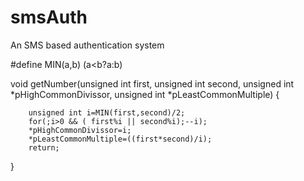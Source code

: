 smsAuth
=======

An SMS based authentication system


#define MIN(a,b) (a<b?a:b)

void getNumber(unsigned int first, unsigned int second, unsigned int *pHighCommonDivissor, unsigned int *pLeastCommonMultiple)
{

        unsigned int i=MIN(first,second)/2;
        for(;i>0 && ( first%i || second%i);--i);
        *pHighCommonDivissor=i;
        *pLeastCommonMultiple=((first*second)/i);
        return;
}
